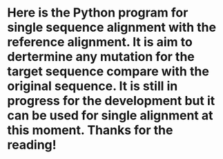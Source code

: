 # Here is the Python program for single sequence alignment with the reference alignment. It is aim to dertermine any mutation for the target sequence compare with the original sequence. It is still in progress for the development but it can be used for single alignment at this moment. Thanks for the reading!
